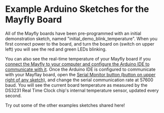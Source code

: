 Example Arduino Sketches for the Mayfly Board
==============

All of the Mayfly boards have been pre-programmed with an initial demonstration sketch, named "initial_demo_blink_temperature".  When you first connect power to the board, and turn the board on (switch on upper left) you will see the red and green LEDs blinking.

You can also see the real-time temperature of your Mayfly board if you [connect the Mayfly to your computer and configure the Arduino IDE to communicate with it](https://github.com/EnviroDIY/Arduino_boards). Once the Arduino IDE is configured to communicate with your Mayflay board, open the [Serial Monitor button (button on upper right of any sketch)](https://lh6.googleusercontent.com/GO9HQ1q3v4ho-H7ZqP55cQ4o_nLdyYpkCauIWOvN5xrQAMNIfgeiu_LiRTfAN2yruvjBLGMNrACzWffwhlM5ADSem35dDPpI9Mj5WWN-l8YSizSh-3HwvPEwtzAo3o0ZZjJgAyw), and change the serial communication rate at 57600 baud. You will see the current board temperature as measured by the DS3231 Real Time Clock chip's internal temperature sensor, updated every second.

Try out some of the other examples sketches shared here!
